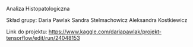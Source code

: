 Analiza Histopatologiczna

Skład grupy:
Daria Pawlak
Sandra Stelmachowicz
Aleksandra Kostkiewicz

Link do projektu: https://www.kaggle.com/dariapawlak/projekt-tensorflow/edit/run/24048153
